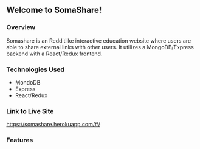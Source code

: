 ## Welcome to SomaShare!

### Overview

Somashare is an Redditlike interactive education website where users are able to share external links with other users. It utilizes a MongoDB/Express backend with a React/Redux frontend. 

### Technologies Used

- MondoDB
- Express
- React/Redux

### Link to Live Site

https://somashare.herokuapp.com/#/

### Features

